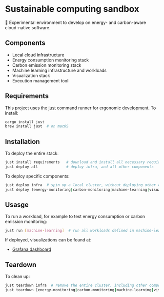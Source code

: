 # Sustainable computing sandbox

🌱 Experimental environment to develop on energy- and carbon-aware cloud-native software. 

## Components

- Local cloud infrastructure
- Energy consumption monitoring stack
- Carbon emission monitoring stack
- Machine learning infrastructure and workloads
- Visualization stack
- Execution management tool

## Requirements

This project uses the [just](https://github.com/casey/just) command runner for ergonomic development. To install:

```sh
cargo install just
brew install just  # on macOS
```

## Installation

To deploy the entire stack:

```sh
just install requirements   # download and install all necessary requirements
just deploy all             # deploy infra, and all other components
```

To deploy specific components:

```sh
just deploy infra  # spin up a local cluster, without deploying other components
just deploy [energy-monitoring|carbon-monitoring|machine-learning|visualization]
```

## Usasge

To run a workload, for example to test energy consumption or carbon emission monitoring:

```sh
just run [machine-learning]  # run all workloads defined in machine-learning
```

If deployed, visualizations can be found at:
- [Grafana dashboard](#)

## Teardown

To clean up:

```sh
just teardown infra  # remove the entire cluster, including other components 
just teardown [energy-monitoring|carbon-monitoring|machine-learning|visualization]
```

